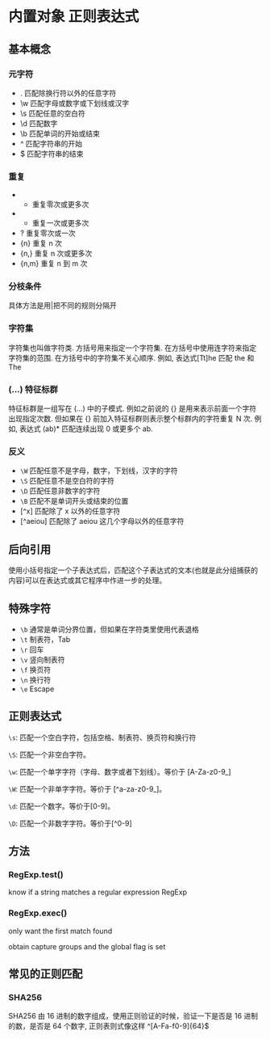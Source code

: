 # 内置对象 正则表达式

## 基本概念

### 元字符

- . 匹配除换行符以外的任意字符
- \w 匹配字母或数字或下划线或汉字
- \s 匹配任意的空白符
- \d 匹配数字
- \b 匹配单词的开始或结束
- ^ 匹配字符串的开始
- \$ 匹配字符串的结束

### 重复

- - 重复零次或更多次
- - 重复一次或更多次
- ? 重复零次或一次
- {n} 重复 n 次
- {n,} 重复 n 次或更多次
- {n,m} 重复 n 到 m 次

### 分枝条件

具体方法是用|把不同的规则分隔开

### 字符集

字符集也叫做字符类. 方括号用来指定一个字符集. 在方括号中使用连字符来指定字符集的范围. 在方括号中的字符集不关心顺序. 例如, 表达式[Tt]he 匹配 the 和 The

### (...) 特征标群

特征标群是一组写在 (...) 中的子模式. 例如之前说的 {} 是用来表示前面一个字符出现指定次数. 但如果在 {} 前加入特征标群则表示整个标群内的字符重复 N 次. 例如, 表达式 (ab)\* 匹配连续出现 0 或更多个 ab.

### 反义

- `\W` 匹配任意不是字母，数字，下划线，汉字的字符
- `\S` 匹配任意不是空白符的字符
- `\D` 匹配任意非数字的字符
- `\B` 匹配不是单词开头或结束的位置
- [^x] 匹配除了 x 以外的任意字符
- [^aeiou] 匹配除了 aeiou 这几个字母以外的任意字符

## 后向引用

使用小括号指定一个子表达式后，匹配这个子表达式的文本(也就是此分组捕获的内容)可以在表达式或其它程序中作进一步的处理。

## 特殊字符

- `\b` 通常是单词分界位置，但如果在字符类里使用代表退格
- `\t` 制表符，Tab
- `\r` 回车
- `\v` 竖向制表符
- `\f` 换页符
- `\n` 换行符
- `\e` Escape

## 正则表达式

`\s`: 匹配一个空白字符，包括空格、制表符、换页符和换行符

`\S`: 匹配一个非空白字符。

`\w`: 匹配一个单字字符（字母、数字或者下划线）。等价于 [A-Za-z0-9_]

`\W`: 匹配一个非单字字符。等价于 [^a-za-z0-9_]。

`\d`: 匹配一个数字。等价于[0-9]。

`\D`: 匹配一个非数字字符。等价于[^0-9]

## 方法

### RegExp.test()

know if a string matches a regular expression RegExp

### RegExp.exec()

only want the first match found

obtain capture groups and the global flag is set

## 常见的正则匹配

### SHA256

SHA256 由 16 进制的数字组成，使用正则验证的时候，验证一下是否是 16 进制的数，是否是 64 个数字, 正则表则式像这样 ^[A-Fa-f0-9]{64}\$
